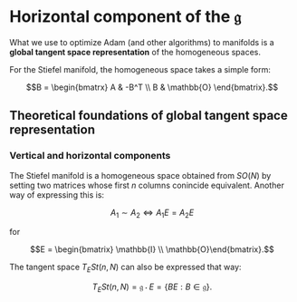 # Horizontal component of the $\mathfrak{g}$

What we use to optimize Adam (and other algorithms) to manifolds is a **global tangent space representation** of the homogeneous spaces. 

For the Stiefel manifold, the homogeneous space takes a simple form: 
```math 
B = \begin{bmatrx}
    A & -B^T \\ 
    B & \mathbb{O}
\end{bmatrix}.
```

## Theoretical foundations of global tangent space representation

### Vertical and horizontal components

The Stiefel manifold is a homogeneous space obtained from $SO(N)$ by setting two matrices whose first $n$ columns conincide equivalent. 
Another way of expressing this is: 
```math
A_1 \sim A_2 \iff A_1E = A_2E
```
for 
```math 
E = \begin{bmatrix} \mathbb{I} \\ \mathbb{O}\end{bmatrix}.
```

The tangent space $T_ESt(n,N)$ can also be expressed that way:
```math
T_ESt(n,N) = \mathfrak{g}\cdot{}E = \{BE:B\in\mathfrak{g}\}.
```